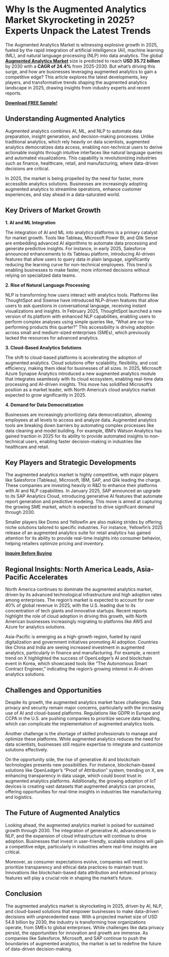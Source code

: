 # Why Is the Augmented Analytics Market Skyrocketing in 2025? Experts Unpack the Latest Trends
The Augmented Analytics Market is witnessing explosive growth in 2025, fueled by the rapid integration of artificial intelligence (AI), machine learning (ML), and natural language processing (NLP) into data analytics. The global [**Augmented Analytics Market**](https://www.nextmsc.com/report/augmented-analytics-market-ic3085) size is predicted to reach **USD 35.72 billion** by 2030 with a **CAGR of 24.4%** from 2025-2030. But what’s driving this surge, and how are businesses leveraging augmented analytics to gain a competitive edge? This article explores the latest developments, key players, and transformative trends shaping the augmented analytics landscape in 2025, drawing insights from industry experts and recent reports.

[**Download FREE Sample!**](https://www.nextmsc.com/augmented-analytics-market-ic3085/request-sample)

## Understanding Augmented Analytics

Augmented analytics combines AI, ML, and NLP to automate data preparation, insight generation, and decision-making processes. Unlike traditional analytics, which rely heavily on data scientists, augmented analytics democratizes data access, enabling non-technical users to derive actionable insights through intuitive interfaces like natural language queries and automated visualizations. This capability is revolutionizing industries such as finance, healthcare, retail, and manufacturing, where data-driven decisions are critical.

In 2025, the market is being propelled by the need for faster, more accessible analytics solutions. Businesses are increasingly adopting augmented analytics to streamline operations, enhance customer experiences, and stay ahead in a data-saturated world.

## Key Drivers of Market Growth

**1. AI and ML Integration**

The integration of AI and ML into analytics platforms is a primary catalyst for market growth. Tools like Tableau, Microsoft Power BI, and Qlik Sense are embedding advanced AI algorithms to automate data processing and generate predictive insights. For instance, in early 2025, Salesforce announced enhancements to its Tableau platform, introducing AI-driven features that allow users to query data in plain language, significantly reducing the learning curve for non-technical employees. This trend is enabling businesses to make faster, more informed decisions without relying on specialized data teams.

**2. Rise of Natural Language Processing**

NLP is transforming how users interact with analytics tools. Platforms like ThoughtSpot and Sisense have introduced NLP-driven features that allow users to ask questions in conversational language, receiving instant visualizations and insights. In February 2025, ThoughtSpot launched a new version of its platform with enhanced NLP capabilities, enabling users to perform complex analyses using simple queries like, “What are our top-performing products this quarter?” This accessibility is driving adoption across small and medium-sized enterprises (SMEs), which previously lacked the resources for advanced analytics.

**3. Cloud-Based Analytics Solutions**

The shift to cloud-based platforms is accelerating the adoption of augmented analytics. Cloud solutions offer scalability, flexibility, and cost efficiency, making them ideal for businesses of all sizes. In 2025, Microsoft Azure Synapse Analytics introduced a new augmented analytics module that integrates seamlessly with its cloud ecosystem, enabling real-time data processing and AI-driven insights. This move has solidified Microsoft’s position as a market leader, with North America’s cloud analytics market expected to grow significantly in 2025.

**4. Demand for Data Democratization**

Businesses are increasingly prioritizing data democratization, allowing employees at all levels to access and analyze data. Augmented analytics tools are breaking down barriers by automating complex processes like data cleaning and model building. For example, IBM’s Watson Analytics has gained traction in 2025 for its ability to provide automated insights to non-technical users, enabling faster decision-making in industries like healthcare and retail.

## Key Players and Strategic Developments

The augmented analytics market is highly competitive, with major players like Salesforce (Tableau), Microsoft, IBM, SAP, and Qlik leading the charge. These companies are investing heavily in R&D to enhance their platforms with AI and NLP capabilities. In January 2025, SAP announced an upgrade to its SAP Analytics Cloud, introducing generative AI features that automate report generation and predictive modeling. This move is aimed at capturing the growing SME market, which is expected to drive significant demand through 2030.

Smaller players like Domo and Yellowfin are also making strides by offering niche solutions tailored to specific industries. For instance, Yellowfin’s 2025 release of an augmented analytics suite for retail analytics has gained attention for its ability to provide real-time insights into consumer behavior, helping retailers optimize pricing and inventory.

[**Inquire Before Buying**](https://www.nextmsc.com/augmented-analytics-market-ic3085/inquire-before-buying)

## Regional Insights: North America Leads, Asia-Pacific Accelerates

North America continues to dominate the augmented analytics market, driven by its advanced technological infrastructure and high adoption rates among enterprises. The region’s market is expected to account for over 40% of global revenue in 2025, with the U.S. leading due to its concentration of tech giants and innovative startups. Recent reports highlight the role of cloud adoption in driving this growth, with North American businesses increasingly migrating to platforms like AWS and Azure for analytics solutions.

Asia-Pacific is emerging as a high-growth region, fueled by rapid digitalization and government initiatives promoting AI adoption. Countries like China and India are seeing increased investment in augmented analytics, particularly in finance and manufacturing. For example, a recent trend on X highlighted the success of OpenLedger’s AI and blockchain event in Korea, which showcased tools like “The Autonomous Smart Contract Engineer,” indicating the region’s growing interest in AI-driven analytics solutions.

## Challenges and Opportunities

Despite its growth, the augmented analytics market faces challenges. Data privacy and security remain major concerns, particularly with the increasing use of AI and cloud-based platforms. Regulations like GDPR in Europe and CCPA in the U.S. are pushing companies to prioritize secure data handling, which can complicate the implementation of augmented analytics tools.

Another challenge is the shortage of skilled professionals to manage and optimize these platforms. While augmented analytics reduces the need for data scientists, businesses still require expertise to integrate and customize solutions effectively.

On the opportunity side, the rise of generative AI and blockchain technologies presents new possibilities. For instance, blockchain-based solutions like OpenLedger’s “Proof of Attribution” system, trending on X, are enhancing transparency in data usage, which could boost trust in augmented analytics platforms. Additionally, the growing adoption of IoT devices is creating vast datasets that augmented analytics can process, offering opportunities for real-time insights in industries like manufacturing and logistics.

## The Future of Augmented Analytics

Looking ahead, the augmented analytics market is poised for sustained growth through 2030. The integration of generative AI, advancements in NLP, and the expansion of cloud infrastructure will continue to drive adoption. Businesses that invest in user-friendly, scalable solutions will gain a competitive edge, particularly in industries where real-time insights are critical.

Moreover, as consumer expectations evolve, companies will need to prioritize transparency and ethical data practices to maintain trust. Innovations like blockchain-based data attribution and enhanced privacy features will play a crucial role in shaping the market’s future.

## Conclusion

The augmented analytics market is skyrocketing in 2025, driven by AI, NLP, and cloud-based solutions that empower businesses to make data-driven decisions with unprecedented ease. With a projected market size of USD 54.8 billion by 2030, the industry is transforming how organizations operate, from SMEs to global enterprises. While challenges like data privacy persist, the opportunities for innovation and growth are immense. As companies like Salesforce, Microsoft, and SAP continue to push the boundaries of augmented analytics, the market is set to redefine the future of data-driven decision-making.
